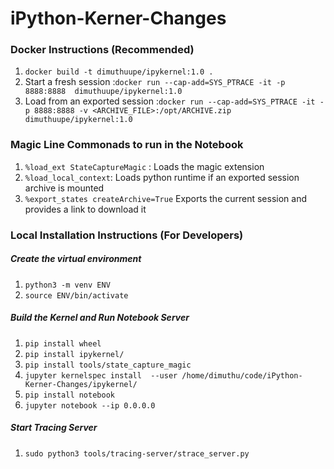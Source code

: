 # iPython-Kerner-Changes

<!---
1. Include Java Version
2. Instructions to set it up
-->

### Docker Instructions (Recommended)

1. `docker build -t dimuthuupe/ipykernel:1.0 .`
2. Start a fresh session :`docker run --cap-add=SYS_PTRACE -it -p 8888:8888  dimuthuupe/ipykernel:1.0`
2. Load from an exported session :`docker run --cap-add=SYS_PTRACE -it -p 8888:8888 -v <ARCHIVE_FILE>:/opt/ARCHIVE.zip  dimuthuupe/ipykernel:1.0`

### Magic Line Commonads to run in the Notebook

1. `%load_ext StateCaptureMagic` : Loads the magic extension
2. `%load_local_context`: Loads python runtime if an exported session archive is mounted
3. `%export_states createArchive=True` Exports the current session and provides a link to download it

### Local Installation Instructions (For Developers)
##### Create the virtual environment

1. `python3 -m venv ENV`
2. `source ENV/bin/activate`

##### Build the Kernel and Run Notebook Server
1. `pip install wheel`
2. `pip install ipykernel/`
3. `pip install tools/state_capture_magic`
4. `jupyter kernelspec install  --user /home/dimuthu/code/iPython-Kerner-Changes/ipykernel/`
5. `pip install notebook`
6. `jupyter notebook --ip 0.0.0.0 `

##### Start Tracing Server

1. `sudo python3 tools/tracing-server/strace_server.py`
